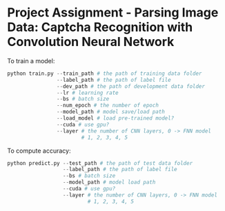 # Project Assignment - Parsing Image Data: Captcha Recognition with Convolution Neural Network

To train a model:

```python
python train.py --train_path # the path of training data folder
				--label_path # the path of label file
				--dev_path # the path of development data folder
				--lr # learning rate
				--bs # batch size
				--num_epoch # the number of epoch
				--model_path # model save/load path
				--load_model # load pre-trained model?
				--cuda # use gpu?
				--layer # the number of CNN layers, 0 -> FNN model
				        # 1, 2, 3, 4, 5
```

To compute accuracy:

```python
python predict.py --test_path # the path of test data folder
				  --label_path # the path of label file
				  --bs # batch size
				  --model_path # model load path
				  --cuda # use gpu?
				  --layer # the number of CNN layers, 0 -> FNN model
				          # 1, 2, 3, 4, 5
```

